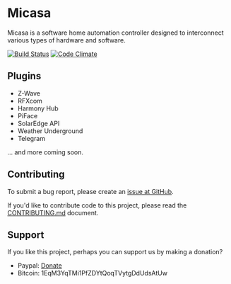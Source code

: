 # Micasa

Micasa is a software home automation controller designed to interconnect various types of hardware and software.

[![Build Status](https://travis-ci.org/fellownet/micasa.svg?branch=master)](https://travis-ci.org/fellownet/micasa)
[![Code Climate](https://codeclimate.com/github/fellownet/micasa/badges/gpa.svg)](https://codeclimate.com/github/fellownet/micasa)

## Plugins

- Z-Wave
- RFXcom
- Harmony Hub
- PiFace
- SolarEdge API
- Weather Underground
- Telegram

... and more coming soon.

## Contributing

To submit a bug report, please create an [issue at GitHub](https://github.com/fellownet/micasa/issues/new).

If you'd like to contribute code to this project, please read the
[CONTRIBUTING.md](https://github.com/fellownet/micasa/blob/master/CONTRIBUTING.md) document.

## Support

If you like this project, perhaps you can support us by making a donation?
- Paypal: [Donate](https://www.paypal.com/cgi-bin/webscr?cmd=_s-xclick&hosted_button_id=VQNGE3N5L6MKS)
- Bitcoin: 1EqM3YqTMi1PfZDYtQoqTVytgDdUdsAtUw
